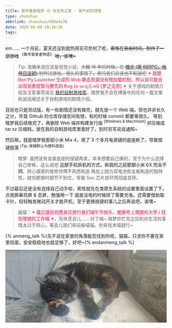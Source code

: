 ```yaml
---
title: 都市看客暗梦 の 在龙舟之章 · 端午前的随笔
type: shuoshuo
abbrlink: shuoshuo/609e4e76
date: 2024-06-09 19:16:39
tags:
---
```



em...... 一个月前，夏天还没到就热得无可奈何了呢，<del>索性在空余时间，制作了一部游戏</del> <sup>《都市挚爱者物语》</sup> <del>哈，诶嘿~</del>
> Tip: 准确来说应该是视觉小说，~~大概 16 年的时候，在 [橙光 (原 66RPG，帐号已注销)](https://66rpg.com) 制作过游戏，很久的事情了，旅行者们应该也不知道吧~~
> <font color="#F05B85"><strong>✦ 就是 Ren'Py Launcher 生成的 Web 静态资源没有预加载机制，所以说可能会出现背景短暂马赛克的 Bug (o-ωｑ)).oO [梦之无奈] ✦</strong></font>
> 关于游戏的剧情介绍及注意事项请见 [我的自制游戏库](https://mygame.anmeng.asia)，暗梦我不会在博客中的任何一篇文章和说说阐述关于自制游戏的剧情介绍。

目前也只是测试版，有一些剧情还没有做完，就先放一个 Web 端，但也并非长久之计，毕竟 Github 的仓库存储空间有限，有的时候 commit 都要等很久。
等到暗梦我后续做完了，再删除 Web 端并构建发行版 <sup>[Windows & Macintosh]</sup> 并压缩成 tar.xz 压缩档，放在我的自制游戏库里面好了，到时另写说说通知~

然后嘛，就是暗梦我那部小米 Mix 4，用了 3 个多月电源键的底座断了，导致按键脱落 <sup>(Tip: 按键默认为塑料底座)</sup>
> 暗梦: 虽然说有金属底座的按键再卖，本来想要自己换的，至于为什么选择自己修嘛，这么说吧
> **这部手机拆机的方式，和我的之前那部小米 6X 完全不同**，担心镇里的维修师傅不熟悉构造
> 再加上因为双电池和主板构造的独特性，就怕更换时细节不到位，导致 Soc 芯片损坏而彻底变砖。

不过最后还是没有选择自己动手啦，索性就先在类原生系统的设置里面设置了下，点按屏幕亮屏 & 息屏，勉强用一下
就是没电的时候除了需要充电，还需要借助取卡针，轻轻触发微动开关才能开机，至于更换按键的事儿之后再说吧，诶嘿~

> 猫猫：<font color="#F05B85"><strong>✦ 最后提前祝愿各位旅行者们端午节快乐，能够考上理想的大学 / 找到理想的工作喵 ✦</strong></font>，先休息会儿......
> 对了喵~ 暗梦你忙完之后别对生活的事情太过于担心，等会儿我们来玩躲喵喵，你来找本喵就行~

{% anmeng_talk %}先不说在家里的角落能否找到你呢，猫猫，只求你不要在家里捣蛋，安安稳稳地也就足够了，好吧~{% endanmeng_talk %}

<center>
<img alt="为了明日份的美好，而选择暂时休憨的猫猫" src="/static/20240609_09420.webp">
</center>